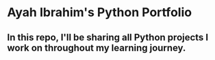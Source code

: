 # Ayah Ibrahim's Python Portfolio
## In this repo, I'll be sharing all Python projects I work on throughout my learning journey. 
